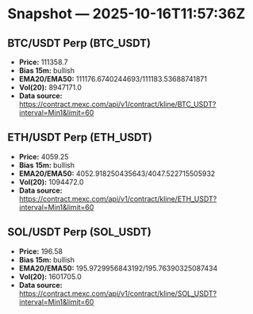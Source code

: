 # Snapshot — 2025-10-16T11:57:36Z

## BTC/USDT Perp (BTC_USDT)
- **Price:** 111358.7
- **Bias 15m:** bullish
- **EMA20/EMA50:** 111176.6740244693/111183.53688741871
- **Vol(20):** 8947171.0
- **Data source:** https://contract.mexc.com/api/v1/contract/kline/BTC_USDT?interval=Min1&limit=60

## ETH/USDT Perp (ETH_USDT)
- **Price:** 4059.25
- **Bias 15m:** bullish
- **EMA20/EMA50:** 4052.918250435643/4047.522715505932
- **Vol(20):** 1094472.0
- **Data source:** https://contract.mexc.com/api/v1/contract/kline/ETH_USDT?interval=Min1&limit=60

## SOL/USDT Perp (SOL_USDT)
- **Price:** 196.58
- **Bias 15m:** bullish
- **EMA20/EMA50:** 195.9729956843192/195.76390325087434
- **Vol(20):** 1601705.0
- **Data source:** https://contract.mexc.com/api/v1/contract/kline/SOL_USDT?interval=Min1&limit=60
